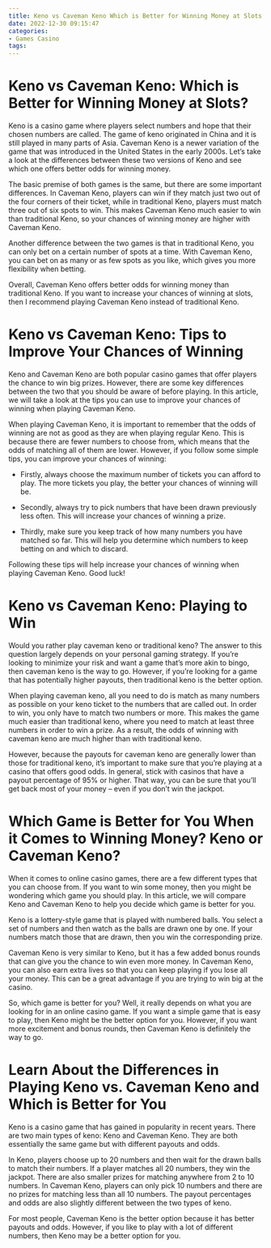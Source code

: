 ```yaml
---
title: Keno vs Caveman Keno Which is Better for Winning Money at Slots
date: 2022-12-30 09:15:47
categories:
- Games Casino
tags:
---
```



#  Keno vs Caveman Keno: Which is Better for Winning Money at Slots?

Keno is a casino game where players select numbers and hope that their chosen numbers are called. The game of keno originated in China and it is still played in many parts of Asia. Caveman Keno is a newer variation of the game that was introduced in the United States in the early 2000s. Let’s take a look at the differences between these two versions of Keno and see which one offers better odds for winning money.

The basic premise of both games is the same, but there are some important differences. In Caveman Keno, players can win if they match just two out of the four corners of their ticket, while in traditional Keno, players must match three out of six spots to win. This makes Caveman Keno much easier to win than traditional Keno, so your chances of winning money are higher with Caveman Keno.

Another difference between the two games is that in traditional Keno, you can only bet on a certain number of spots at a time. With Caveman Keno, you can bet on as many or as few spots as you like, which gives you more flexibility when betting.

Overall, Caveman Keno offers better odds for winning money than traditional Keno. If you want to increase your chances of winning at slots, then I recommend playing Caveman Keno instead of traditional Keno.

#  Keno vs Caveman Keno: Tips to Improve Your Chances of Winning

Keno and Caveman Keno are both popular casino games that offer players the chance to win big prizes. However, there are some key differences between the two that you should be aware of before playing. In this article, we will take a look at the tips you can use to improve your chances of winning when playing Caveman Keno.

When playing Caveman Keno, it is important to remember that the odds of winning are not as good as they are when playing regular Keno. This is because there are fewer numbers to choose from, which means that the odds of matching all of them are lower. However, if you follow some simple tips, you can improve your chances of winning:

- Firstly, always choose the maximum number of tickets you can afford to play. The more tickets you play, the better your chances of winning will be.

- Secondly, always try to pick numbers that have been drawn previously less often. This will increase your chances of winning a prize.

- Thirdly, make sure you keep track of how many numbers you have matched so far. This will help you determine which numbers to keep betting on and which to discard.

Following these tips will help increase your chances of winning when playing Caveman Keno. Good luck!

#  Keno vs Caveman Keno: Playing to Win

Would you rather play caveman keno or traditional keno? The answer to this question largely depends on your personal gaming strategy. If you’re looking to minimize your risk and want a game that’s more akin to bingo, then caveman keno is the way to go. However, if you’re looking for a game that has potentially higher payouts, then traditional keno is the better option.

When playing caveman keno, all you need to do is match as many numbers as possible on your keno ticket to the numbers that are called out. In order to win, you only have to match two numbers or more. This makes the game much easier than traditional keno, where you need to match at least three numbers in order to win a prize. As a result, the odds of winning with caveman keno are much higher than with traditional keno.

However, because the payouts for caveman keno are generally lower than those for traditional keno, it’s important to make sure that you’re playing at a casino that offers good odds. In general, stick with casinos that have a payout percentage of 95% or higher. That way, you can be sure that you’ll get back most of your money – even if you don’t win the jackpot.

#  Which Game is Better for You When it Comes to Winning Money? Keno or Caveman Keno?

When it comes to online casino games, there are a few different types that you can choose from. If you want to win some money, then you might be wondering which game you should play. In this article, we will compare Keno and Caveman Keno to help you decide which game is better for you.

Keno is a lottery-style game that is played with numbered balls. You select a set of numbers and then watch as the balls are drawn one by one. If your numbers match those that are drawn, then you win the corresponding prize.

Caveman Keno is very similar to Keno, but it has a few added bonus rounds that can give you the chance to win even more money. In Caveman Keno, you can also earn extra lives so that you can keep playing if you lose all your money. This can be a great advantage if you are trying to win big at the casino.

So, which game is better for you? Well, it really depends on what you are looking for in an online casino game. If you want a simple game that is easy to play, then Keno might be the better option for you. However, if you want more excitement and bonus rounds, then Caveman Keno is definitely the way to go.

#  Learn About the Differences in Playing Keno vs. Caveman Keno and Which is Better for You

Keno is a casino game that has gained in popularity in recent years. There are two main types of keno: Keno and Caveman Keno. They are both essentially the same game but with different payouts and odds.

In Keno, players choose up to 20 numbers and then wait for the drawn balls to match their numbers. If a player matches all 20 numbers, they win the jackpot. There are also smaller prizes for matching anywhere from 2 to 10 numbers. In Caveman Keno, players can only pick 10 numbers and there are no prizes for matching less than all 10 numbers. The payout percentages and odds are also slightly different between the two types of keno.

For most people, Caveman Keno is the better option because it has better payouts and odds. However, if you like to play with a lot of different numbers, then Keno may be a better option for you.